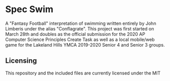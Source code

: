 # Spec Swim
A "Fantasy Football" interpretation of swimming written entirely by John Limberis under the alias "Conflagrate". This project was first started on March 28th and doubles as the official submission for the 2020 AP Computer Science Principles Create Task as well as a local mobile/web game for the Lakeland Hills YMCA 2019-2020 Senior 4 and Senior 3 groups.
## Licensing
This repository and the included files are currently licensed under the MIT 
